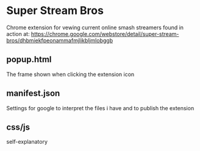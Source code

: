 # Super Stream Bros
Chrome extension for vewing current online smash streamers
found in action at: https://chrome.google.com/webstore/detail/super-stream-bros/dhbmiekfpeonammafmjlikbljmlobggb

## popup.html
The frame shown when clicking the extension icon

## manifest.json
Settings for google to interpret the files i have and to publish the extension

## css/js 
self-explanatory
